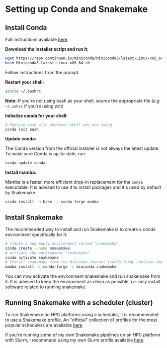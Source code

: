 # Setting up Conda and Snakemake

## Install Conda

Full instructions available [here](https://conda.io/projects/conda/en/latest/user-guide/install/linux.html).

**Download the installer script and run it:**

```bash
wget https://repo.continuum.io/miniconda/Miniconda3-latest-Linux-x86_64.sh
bash Miniconda3-latest-Linux-x86_64.sh
```

Follow instructions from the prompt. 

**Restart your shell:**

```bash
source ~/.bashrc
```

**Note:** If you're not using bash as your shell, source the appropriate file (*e.g.* `~/.zshrc` if you're using zsh)

**Initialize conda for your shell:**

```bash
# Replace bash with whatever shell you are using
conda init bash
```

**Update conda:**

The Conda version from the official installer is not always the latest update. To make sure Conda is up-to-date, run:

```bash
conda update conda
```

**Install mamba:**

Mamba is a faster, more efficient drop-in replacement for the `conda` executable. It is advised to use it to install packages and it's used by default by Snakemake.

```bash
conda install -n base -c conda-forge mamba
```

## Install Snakemake

The recommended way to install and run Snakemake is to create a conda environment specifically for it:

```bash
# Create a new empty environment called "snakemake"
conda create --name snakemake
# Activate the environment "snakemake"
conda activate snakemake
# Install snakemake from the Bioconda channel (conda-forge contains dependencies)
mamba install -c conda-forge -c bioconda snakemake
```

You can now activate the environment snakemake and run snakemake from it. It is advised to keep the environment as clean as possible, *i.e.* only install software related to running snakemake.

## Running Snakemake with a scheduler (cluster)

To run Snakemake on HPC platforms using a scheduler, it is recommended to use a Snakemake profile. An "official" collection of profiles for the most popular schedulers are available [here](https://github.com/snakemake-profiles/doc).

If you're running some of my own Snakemake pipelines on an HPC platform with Slurm, I recommend using my own Slurm profile available [here](https://github.com/RomainFeron/snakemake-slurm).
